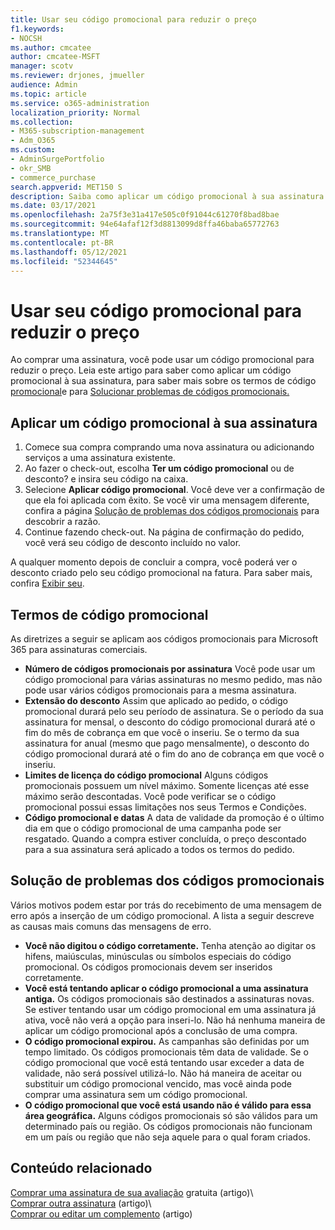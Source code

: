 ```yaml
---
title: Usar seu código promocional para reduzir o preço
f1.keywords:
- NOCSH
ms.author: cmcatee
author: cmcatee-MSFT
manager: scotv
ms.reviewer: drjones, jmueller
audience: Admin
ms.topic: article
ms.service: o365-administration
localization_priority: Normal
ms.collection:
- M365-subscription-management
- Adm_O365
ms.custom:
- AdminSurgePortfolio
- okr_SMB
- commerce_purchase
search.appverid: MET150 S
description: Saiba como aplicar um código promocional à sua assinatura Microsoft 365 para reduzir o preço e como solucionar problemas de código promocional em caso de erro.
ms.date: 03/17/2021
ms.openlocfilehash: 2a75f3e31a417e505c0f91044c61270f8bad8bae
ms.sourcegitcommit: 94e64afaf12f3d8813099d8ffa46baba65772763
ms.translationtype: MT
ms.contentlocale: pt-BR
ms.lasthandoff: 05/12/2021
ms.locfileid: "52344645"
---
```

# <a name="use-your-promo-code-to-reduce-price"></a>Usar seu código promocional para reduzir o preço

Ao comprar uma assinatura, você pode usar um código promocional para reduzir o preço. Leia este artigo para saber como aplicar um código promocional à sua assinatura, para saber mais sobre os termos de código [promocional](#promo-code-terms)e para [Solucionar problemas de códigos promocionais.](#troubleshooting-promo-codes)
  
## <a name="apply-a-promo-code-to-your-subscription"></a>Aplicar um código promocional à sua assinatura

1. Comece sua compra comprando uma nova assinatura ou adicionando serviços a uma assinatura existente.
2. Ao fazer o check-out, escolha **Ter um código promocional** ou de desconto? e insira seu código na caixa.
3. Selecione **Aplicar código promocional**. Você deve ver a confirmação de que ela foi aplicada com êxito. Se você vir uma mensagem diferente, confira a página [Solução de problemas dos códigos promocionais](#troubleshooting-promo-codes) para descobrir a razão.
4. Continue fazendo check-out. Na página de confirmação do pedido, você verá seu código de desconto incluído no valor.

A qualquer momento depois de concluir a compra, você poderá ver o desconto criado pelo seu código promocional na fatura. Para saber mais, confira [Exibir seu](billing-and-payments/view-your-bill-or-invoice.md).
  
## <a name="promo-code-terms"></a>Termos de código promocional

As diretrizes a seguir se aplicam aos códigos promocionais para Microsoft 365 para assinaturas comerciais.
  
- **Número de códigos promocionais por assinatura** Você pode usar um código promocional para várias assinaturas no mesmo pedido, mas não pode usar vários códigos promocionais para a mesma assinatura.
- **Extensão do desconto** Assim que aplicado ao pedido, o código promocional durará pelo seu período de assinatura. Se o período da sua assinatura for mensal, o desconto do código promocional durará até o fim do mês de cobrança em que você o inseriu. Se o termo da sua assinatura for anual (mesmo que pago mensalmente), o desconto do código promocional durará até o fim do ano de cobrança em que você o inseriu.
- **Limites de licença do código promocional** Alguns códigos promocionais possuem um nível máximo. Somente licenças até esse máximo serão descontadas. Você pode verificar se o código promocional possui essas limitações nos seus Termos e Condições.
- **Código promocional e datas** A data de validade da promoção é o último dia em que o código promocional de uma campanha pode ser resgatado. Quando a compra estiver concluída, o preço descontado para a sua assinatura será aplicado a todos os termos do pedido.

## <a name="troubleshooting-promo-codes"></a>Solução de problemas dos códigos promocionais

Vários motivos podem estar por trás do recebimento de uma mensagem de erro após a inserção de um código promocional. A lista a seguir descreve as causas mais comuns das mensagens de erro.
  
- **Você não digitou o código corretamente.** Tenha atenção ao digitar os hifens, maiúsculas, minúsculas ou símbolos especiais do código promocional. Os códigos promocionais devem ser inseridos corretamente.
- **Você está tentando aplicar o código promocional a uma assinatura antiga.** Os códigos promocionais são destinados a assinaturas novas. Se estiver tentando usar um código promocional em uma assinatura já ativa, você não verá a opção para inseri-lo. Não há nenhuma maneira de aplicar um código promocional após a conclusão de uma compra.
- **O código promocional expirou.** As campanhas são definidas por um tempo limitado. Os códigos promocionais têm data de validade. Se o código promocional que você está tentando usar exceder a data de validade, não será possível utilizá-lo. Não há maneira de aceitar ou substituir um código promocional vencido, mas você ainda pode comprar uma assinatura sem um código promocional.
- **O código promocional que você está usando não é válido para essa área geográfica.** Alguns códigos promocionais só são válidos para um determinado país ou região. Os códigos promocionais não funcionam em um país ou região que não seja aquele para o qual foram criados.
  
## <a name="related-content"></a>Conteúdo relacionado

[Comprar uma assinatura de sua avaliação](./try-or-buy-microsoft-365.md) gratuita (artigo)\  
[Comprar outra assinatura](./try-or-buy-microsoft-365.md) (artigo)\  
[Comprar ou editar um complemento](buy-or-edit-an-add-on.md) (artigo)
